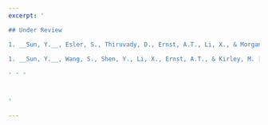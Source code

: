```yaml
---
excerpt: '

## Under Review

1. __Sun, Y.__, Esler, S., Thiruvady, D., Ernst, A.T., Li, X., & Morgan, K. [Instance Space Analysis for the Car Sequencing Problem](https://arxiv.org/pdf/2012.10053.pdf). Submitted to *Annals of Operations Research*. <br/>

1. __Sun, Y.__, Wang, S., Shen, Y., Li, X., Ernst, A.T., & Kirley, M. [Boosting Ant Colony Optimization via Solution Prediction and Machine Learning](https://arxiv.org/pdf/2008.04213.pdf). Submitted to *IEEE Transactions on Cybernetics*. <br/>

- - - 



'

---
```

